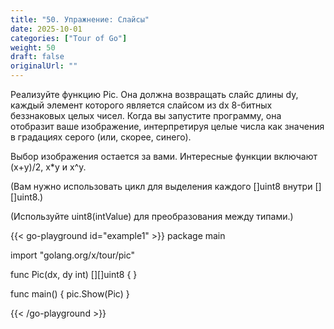 ```yaml
---
title: "50. Упражнение: Слайсы"
date: 2025-10-01
categories: ["Tour of Go"]
weight: 50
draft: false
originalUrl: ""
---
```


Реализуйте функцию Pic. Она должна возвращать слайс длины dy, каждый элемент которого является слайсом из dx 8-битных беззнаковых целых чисел. Когда вы запустите программу, она отобразит ваше изображение, интерпретируя целые числа как значения в градациях серого (или, скорее, синего).

Выбор изображения остается за вами. Интересные функции включают (x+y)/2, x*y и x^y.

(Вам нужно использовать цикл для выделения каждого []uint8 внутри [][]uint8.)

(Используйте uint8(intValue) для преобразования между типами.)

{{< go-playground id="example1" >}}
package main

import "golang.org/x/tour/pic"

func Pic(dx, dy int) [][]uint8 {
}

func main() {
    pic.Show(Pic)
}



{{< /go-playground >}} 